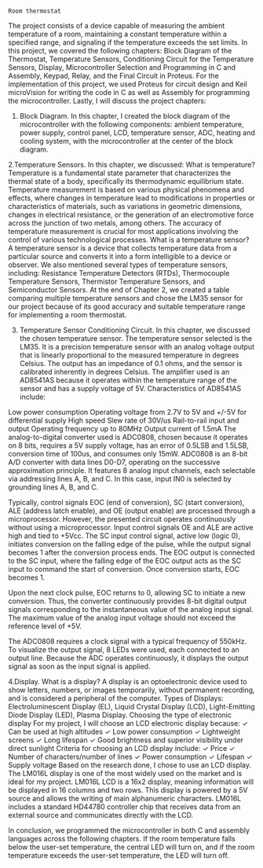                                                                                               Room thermostat
  The project consists of a device capable of measuring the ambient temperature of a room, maintaining a constant temperature within a specified range, and signaling if the temperature exceeds the set limits. In this project, we covered the following chapters: Block Diagram of the Thermostat, Temperature Sensors, Conditioning Circuit for the Temperature Sensors, Display, Microcontroller Selection and Programming in C and Assembly, Keypad, Relay, and the Final Circuit in Proteus. For the implementation of this project, we used Proteus for circuit design and Keil microVision for writing the code in C as well as Assembly for programming the microcontroller.
  Lastly, I will discuss the project chapters: 
  1. Block Diagram.
      In this chapter, I created the block diagram of the microcontroller with the following components: ambient temperature, power supply, control panel, LCD, temperature sensor, ADC, heating and cooling system, with the microcontroller at the center of the block diagram.

2.Temperature Sensors. 
In this chapter, we discussed:
What is temperature? 
Temperature is a fundamental state parameter that characterizes the thermal state of a body, specifically its thermodynamic equilibrium state. Temperature measurement is based on various physical phenomena and effects, where changes in temperature lead to modifications in properties or characteristics of materials, such as variations in geometric dimensions, changes in electrical resistance, or the generation of an electromotive force across the junction of two metals, among others. The accuracy of temperature measurement is crucial for most applications involving the control of various technological processes. 
What is a temperature sensor? 
A temperature sensor is a device that collects temperature data from a particular source and converts it into a form intelligible to a device or observer. We also mentioned several types of temperature sensors, including: Resistance Temperature Detectors (RTDs), Thermocouple Temperature Sensors, Thermistor Temperature Sensors, and Semiconductor Sensors. At the end of Chapter 2, we created a table comparing multiple temperature sensors and chose the LM35 sensor for our project because of its good accuracy and suitable temperature range for implementing a room thermostat.

3. Temperature Sensor Conditioning Circuit.
    In this chapter, we discussed the chosen temperature sensor. The temperature sensor selected is the LM35. It is a precision temperature sensor with an analog voltage output that is linearly proportional to the measured temperature in degrees Celsius. The output has an impedance of 0.1 ohms, and the sensor is calibrated inherently in degrees Celsius.
The amplifier used is an AD8541AS because it operates within the temperature range of the sensor and has a supply voltage of 5V. Characteristics of AD8541AS include:

Low power consumption
Operating voltage from 2.7V to 5V and +/-5V for differential supply
High speed
Slew rate of 30V/us
Rail-to-rail input and output
Operating frequency up to 80MHz
Output current of 1.5mA
The analog-to-digital converter used is ADC0808, chosen because it operates on 8 bits, requires a 5V supply voltage, has an error of 0.5LSB and 1.5LSB, conversion time of 100us, and consumes only 15mW. ADC0808 is an 8-bit A/D converter with data lines D0-D7, operating on the successive approximation principle. It features 8 analog input channels, each selectable via addressing lines A, B, and C. In this case, input IN0 is selected by grounding lines A, B, and C.

Typically, control signals EOC (end of conversion), SC (start conversion), ALE (address latch enable), and OE (output enable) are processed through a microprocessor. However, the presented circuit operates continuously without using a microprocessor. Input control signals OE and ALE are active high and tied to +5Vcc. The SC input control signal, active low (logic 0), initiates conversion on the falling edge of the pulse, while the output signal becomes 1 after the conversion process ends. The EOC output is connected to the SC input, where the falling edge of the EOC output acts as the SC input to command the start of conversion. Once conversion starts, EOC becomes 1.

Upon the next clock pulse, EOC returns to 0, allowing SC to initiate a new conversion. Thus, the converter continuously provides 8-bit digital output signals corresponding to the instantaneous value of the analog input signal. The maximum value of the analog input voltage should not exceed the reference level of +5V.

The ADC0808 requires a clock signal with a typical frequency of 550kHz. To visualize the output signal, 8 LEDs were used, each connected to an output line. Because the ADC operates continuously, it displays the output signal as soon as the input signal is applied.

4.Display. What is a display?
A display is an optoelectronic device used to show letters, numbers, or images temporarily, without permanent recording, and is considered a peripheral of the computer. Types of Displays: Electroluminescent Display (EL), Liquid Crystal Display (LCD), Light-Emitting Diode Display (LED), Plasma Display. Choosing the type of electronic display
For my project, I will choose an LCD electronic display because:
✓ Can be used at high altitudes
✓ Low power consumption
✓ Lightweight screens
✓ Long lifespan
✓ Good brightness and superior visibility under direct sunlight
Criteria for choosing an LCD display include:
✓ Price
✓ Number of characters/number of lines
✓ Power consumption
✓ Lifespan
✓ Supply voltage Based on the research done, I chose to use an LCD display. The LM016L display is one of the most widely used on the market and is ideal for my project.
LM016L LCD is a 16x2 display, meaning information will be displayed in 16 columns and two rows. This display is powered by a 5V source and allows the writing of main alphanumeric characters. LM016L includes a standard HD44780 controller chip that receives data from an external source and communicates directly with the LCD.

In conclusion, we programmed the microcontroller in both C and assembly languages across the following chapters. If the room temperature falls below the user-set temperature, the central LED will turn on, and if the room temperature exceeds the user-set temperature, the LED will turn off.




